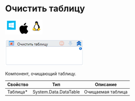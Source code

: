 # Очистить таблицу

![](<../../../../.gitbook/assets/image (632).png>)

![](<../../../../.gitbook/assets/image (86).png>)

Компонент, очищающий таблицу.

| Свойство  | Тип                   | Описание          |
| --------- | --------------------- | ----------------- |
| Таблица\* | System.Data.DataTable | Очищаемая таблица |

